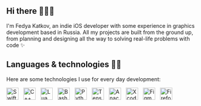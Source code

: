 ## Hi there 🏄🏻‍♂️

I'm Fedya Katkov, an indie iOS developer with some experience in graphics development based in Russia. All my projects are built from the ground up, from planning and designing all the way to solving real-life problems with code ✨

## Languages & technologies 🧑‍💻

Here are some technologies I use for every day development:

<img align="left" alt="Swift" width="32" height="32" style="padding-right: 10px;" src="https://cdn.simpleicons.org/swift/f05138" />
<img align="left" alt="C++" width="32" height="32" style="padding-right: 10px;" src="https://cdn.simpleicons.org/cplusplus/00599c" />
<img align="left" alt="Lua" width="32" height="32" style="padding-right: 10px;" src="https://cdn.simpleicons.org/lua/2c2d72" />
<img align="left" alt="Bash" width="32" height="32" style="padding-right: 10px;" src="https://cdn.simpleicons.org/gnubash/4eaa25" />
<img align="left" alt="Python Pandas" style="padding-right: 10px;" width="32" height="32" src="https://cdn.simpleicons.org/pandas/150458" />
<img align="left" alt="TensorFlow" style="padding-right: 10px;" width="32" height="32" src="https://cdn.simpleicons.org/tensorflow/ff6f00" />
<img align="left" alt="Anaconda" style="padding-right: 10px;" width="32" height="32" src="https://cdn.simpleicons.org/anaconda/44a833" />
<img align="left" alt="Xcode" style="padding-right: 10px;" width="32" height="32" src="https://cdn.simpleicons.org/xcode/147efb" />
<img align="left" alt="Figma" style="padding-right: 10px;" width="32" height="32" src="https://cdn.simpleicons.org/figma/7952b3" />
<img align="left" alt="Firefox" style="padding-right: 10px;" width="32" height="32" src="https://cdn.simpleicons.org/firefoxbrowser/ff7139" />
<br />
